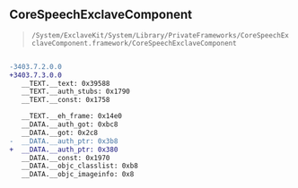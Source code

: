 ## CoreSpeechExclaveComponent

> `/System/ExclaveKit/System/Library/PrivateFrameworks/CoreSpeechExclaveComponent.framework/CoreSpeechExclaveComponent`

```diff

-3403.7.2.0.0
+3403.7.3.0.0
   __TEXT.__text: 0x39588
   __TEXT.__auth_stubs: 0x1790
   __TEXT.__const: 0x1758

   __TEXT.__eh_frame: 0x14e0
   __DATA.__auth_got: 0xbc8
   __DATA.__got: 0x2c8
-  __DATA.__auth_ptr: 0x3b8
+  __DATA.__auth_ptr: 0x380
   __DATA.__const: 0x1970
   __DATA.__objc_classlist: 0xb8
   __DATA.__objc_imageinfo: 0x8

```
